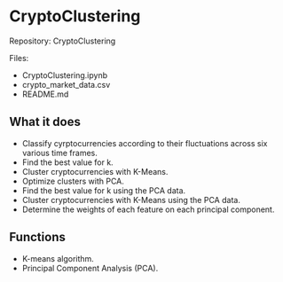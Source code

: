 # CryptoClustering  

Repository: CryptoClustering

Files: 
* CryptoClustering.ipynb
* crypto_market_data.csv
* README.md
     

## What it does

* Classify cyrptocurrencies according to their fluctuations across six various time frames.
* Find the best value for k.
* Cluster cryptocurrencies with K-Means.
* Optimize clusters with PCA.
* Find the best value for k using the PCA data.
* Cluster cryptocurrencies with K-Means using the PCA data.
* Determine the weights of each feature on each principal component.

## Functions
* K-means algorithm.
* Principal Component Analysis (PCA).
